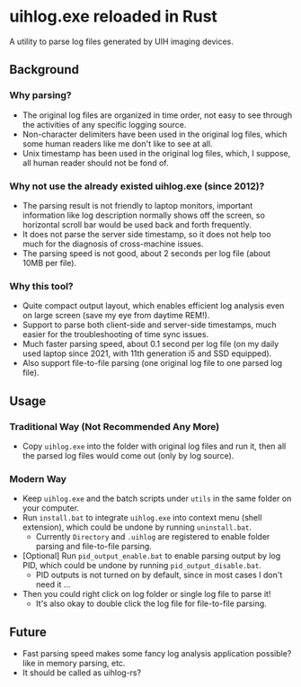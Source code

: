 # uihlog.exe reloaded in Rust

A utility to parse log files generated by UIH imaging devices.

## Background

### Why parsing?

* The original log files are organized in time order, not easy to see through the activities of any specific logging source.
* Non-character delimiters have been used in the original log files, which some human readers like me don't like to see at all.
* Unix timestamp has been used in the original log files, which, I suppose, all human reader should not be fond of.

### Why not use the already existed uihlog.exe (since 2012)?

* The parsing result is not friendly to laptop monitors, important information like log description normally shows off the screen, so horizontal scroll bar would be used  back and forth frequently.
* It does not parse the server side timestamp, so it does not help too much for the diagnosis of cross-machine issues.
* The parsing speed is not good, about 2 seconds per log file (about 10MB per file).

### Why this tool?

* Quite compact output layout, which enables efficient log analysis even on large screen (save my eye from daytime REM!).
* Support to parse both client-side and server-side timestamps, much easier for the troubleshooting of time sync issues.
* Much faster parsing speed, about 0.1 second per log file (on my daily used laptop since 2021, with 11th generation i5 and SSD equipped).
* Also support file-to-file parsing (one original log file to one parsed log file).

## Usage

### Traditional Way (Not Recommended Any More)

 * Copy `uihlog.exe` into the folder with original log files and run it, then all the parsed log files would come out (only by log source).

### Modern Way

* Keep `uihlog.exe` and the batch scripts under `utils` in the same folder on your computer.
* Run `install.bat` to integrate `uihlog.exe` into context menu (shell extension), which could be undone by running `uninstall.bat`.
  * Currently `Directory` and `.uihlog` are registered to enable folder parsing and file-to-file parsing.
* [Optional] Run `pid_output_enable.bat` to enable parsing output by log PID, which could be undone by running `pid_output_disable.bat`.
  * PID outputs is not turned on by default, since in most cases I don't need it ...
* Then you could right click on log folder or single log file to parse it!
  * It's also okay to double click the log file for file-to-file parsing.

## Future
* Fast parsing speed makes some fancy log analysis application possible? like in memory parsing, etc.
* It should be called as uihlog-rs?
